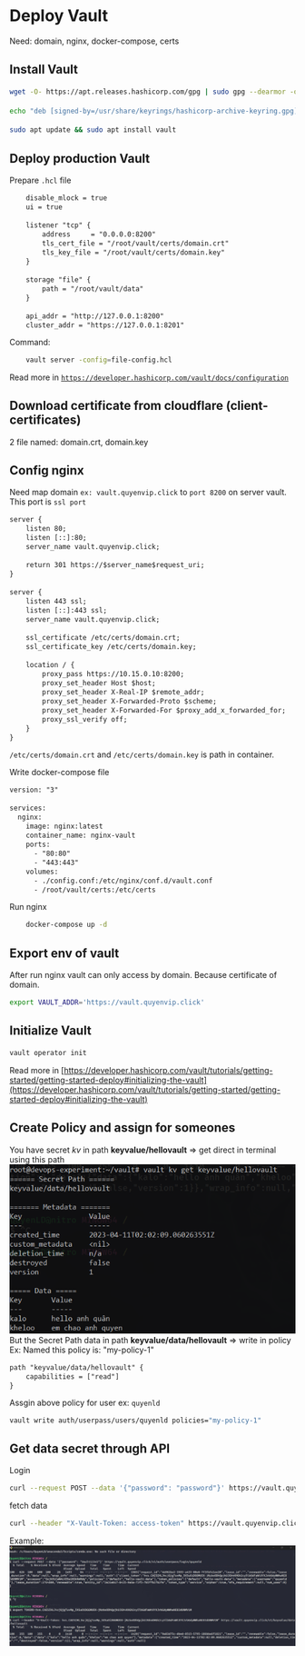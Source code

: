 # Deploy Vault

Need: domain, nginx, docker-compose, certs

## Install Vault

```bash
wget -O- https://apt.releases.hashicorp.com/gpg | sudo gpg --dearmor -o /usr/share/keyrings/hashicorp-archive-keyring.gpg

echo "deb [signed-by=/usr/share/keyrings/hashicorp-archive-keyring.gpg] https://apt.releases.hashicorp.com $(lsb_release -cs) main" | sudo tee /etc/apt/sources.list.d/hashicorp.list

sudo apt update && sudo apt install vault
```

## Deploy production Vault

Prepare `.hcl` file

```hcl
    disable_mlock = true
    ui = true

    listener "tcp" {
        address     = "0.0.0.0:8200"
        tls_cert_file = "/root/vault/certs/domain.crt"
        tls_key_file = "/root/vault/certs/domain.key"
    }

    storage "file" {
        path = "/root/vault/data"
    }

    api_addr = "http://127.0.0.1:8200"
    cluster_addr = "https://127.0.0.1:8201"
```

Command:

```bash
    vault server -config=file-config.hcl
```

Read more in [`https://developer.hashicorp.com/vault/docs/configuration`](https://developer.hashicorp.com/vault/docs/configuration)

## Download certificate from cloudflare (client-certificates)

2 file named: domain.crt, domain.key

## Config nginx

Need map domain `ex: vault.quyenvip.click` to `port 8200` on server vault. This port is `ssl port`

```
server {
    listen 80;
    listen [::]:80;
    server_name vault.quyenvip.click;

    return 301 https://$server_name$request_uri;
}

server {
    listen 443 ssl;
    listen [::]:443 ssl;
    server_name vault.quyenvip.click;

    ssl_certificate /etc/certs/domain.crt;
    ssl_certificate_key /etc/certs/domain.key;

    location / {
        proxy_pass https://10.15.0.10:8200;
        proxy_set_header Host $host;
        proxy_set_header X-Real-IP $remote_addr;
        proxy_set_header X-Forwarded-Proto $scheme;
        proxy_set_header X-Forwarded-For $proxy_add_x_forwarded_for;
        proxy_ssl_verify off;
    }
}
```

`/etc/certs/domain.crt` and `/etc/certs/domain.key` is path in container.

Write docker-compose file

```
version: "3"

services:
  nginx:
    image: nginx:latest
    container_name: nginx-vault
    ports:
      - "80:80"
      - "443:443"
    volumes:
      - ./config.conf:/etc/nginx/conf.d/vault.conf
      - /root/vault/certs:/etc/certs
```

Run nginx

```bash
    docker-compose up -d
```

## Export env of vault

After run nginx vault can only access by domain. Because certificate of domain.

```bash
export VAULT_ADDR='https://vault.quyenvip.click'
```

## Initialize Vault

```bash
vault operator init
```

Read more in [https://developer.hashicorp.com/vault/tutorials/getting-started/getting-started-deploy#initializing-the-vault](https://developer.hashicorp.com/vault/tutorials/getting-started/getting-started-deploy#initializing-the-vault)

## Create Policy and assign for someones

You have secret _kv_ in path **keyvalue/hellovault** => get direct in terminal using this path
![get_sercret](img/get-kv-secret.png)
But the Secret Path data in path **keyvalue/data/hellovault** => write in policy
Ex:
Named this policy is: "my-policy-1"

```hcl
path "keyvalue/data/hellovault" {
	capabilities = ["read"]
}
```

Assgin above policy for user ex: `quyenld`

```bash
vault write auth/userpass/users/quyenld policies="my-policy-1"
```

## Get data secret through API

Login

```bash
curl --request POST --data '{"password": "password"}' https://vault.quyenvip.click/v1/auth/userpass/login/username
```

fetch data

```bash
curl --header "X-Vault-Token: access-token" https://vault.quyenvip.click/v1/path_to_data
```

Example:
![Example](img/Login-getdata-API-%20vault.png)
